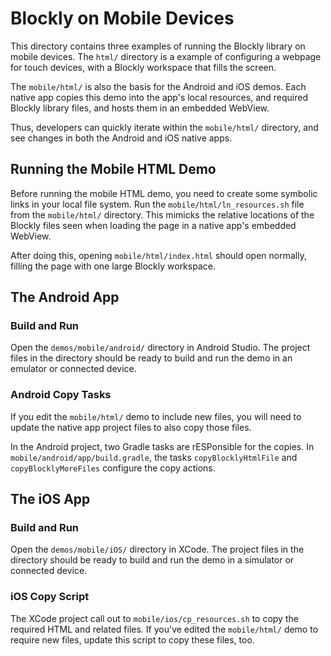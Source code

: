 # Blockly on Mobile Devices

This directory contains three examples of running the Blockly library on mobile
devices. The `html/` directory is a example of configuring a webpage for touch
devices, with a Blockly workspace that fills the screen.

The `mobile/html/` is also the basis for the Android and iOS demos. Each native
app copies this demo into the app's local resources, and required Blockly
library files, and hosts them in an embedded WebView.

Thus, developers can quickly iterate within the `mobile/html/` directory, and
see changes in both the Android and iOS native apps.

## Running the Mobile HTML Demo

Before running the mobile HTML demo, you need to create some symbolic links
in your local file system. Run the `mobile/html/ln_resources.sh` file from
the `mobile/html/` directory.  This mimicks the relative locations of the
Blockly files seen when loading the page in a native app's embedded WebView.

After doing this, opening `mobile/html/index.html` should open normally,
filling the page with one large Blockly workspace.

## The Android App

### Build and Run

Open the `demos/mobile/android/` directory in Android Studio. The project
files in the directory should be ready to build and run the demo in an emulator
or connected device.

### Android Copy Tasks

If you edit the `mobile/html/` demo to include new files, you will need to
update the native app project files to also copy those files.

In the Android project, two Gradle tasks are rESPonsible for the copies.
In `mobile/android/app/build.gradle`, the tasks `copyBlocklyHtmlFile` and
`copyBlocklyMoreFiles` configure the copy actions.

## The iOS App

### Build and Run

Open the `demos/mobile/iOS/` directory in XCode. The project files in the
directory should be ready to build and run the demo in a simulator or connected
device.

### iOS Copy Script

The XCode project call out to `mobile/ios/cp_resources.sh` to copy the required
HTML and related files. If you've edited the `mobile/html/` demo to require new
files, update this script to copy these files, too.
